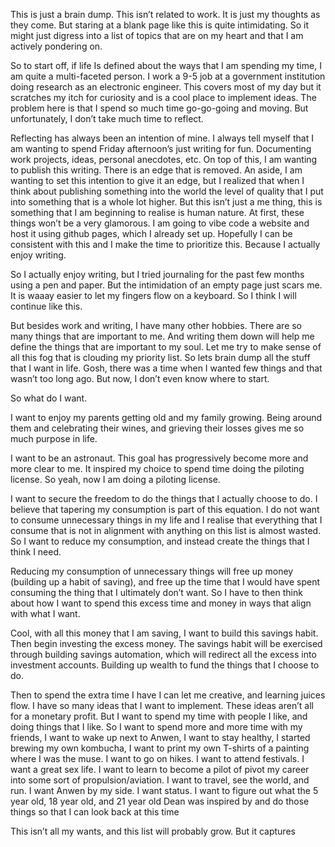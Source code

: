 This is just a brain dump. This isn’t related to work. It is just my thoughts as they come. But staring at a blank page like this is quite intimidating. So it might just digress into a list of topics that are on my heart and that I am actively pondering on.

So to start off, if life Is defined about the ways that I am spending my time, I am quite a multi-faceted person. I work a 9-5 job at a government institution doing research as an electronic engineer. This covers most of my day but it scratches my itch for curiosity and is a cool place to implement ideas. The problem here is that I spend so much time go-go-going and moving. But unfortunately, I don’t take much time to reflect.

Reflecting has always been an intention of mine. I always tell myself that I am wanting to spend Friday afternoon’s just writing for fun. Documenting work projects, ideas, personal anecdotes, etc. On top of this, I am wanting to publish this writing. There is an edge that is removed. An aside, I am wanting to set this intention to give it an edge, but I realized that when I think about publishing something into the world the level of quality that I put into something that is a whole lot higher. But this isn’t just a me thing, this is something that I am beginning to realise is human nature. At first, these things won’t be a very glamorous. I am going to vibe code a website and host it using github pages, which I already set up. Hopefully I can be consistent with this and I make the time to prioritize this. Because I actually enjoy writing.

So I actually enjoy writing, but I tried journaling for the past few months using a pen and paper. But the intimidation of an empty page just scars me. It is waaay easier to let my fingers flow on a keyboard. So I think I will continue like this.

But besides work and writing, I have many other hobbies. There are so many things that are important to me. And writing them down will help me define the things that are important to my soul. Let me try to make sense of all this fog that is clouding my priority list. So lets brain dump all the stuff that I want in life. Gosh, there was a time when I wanted few things and that wasn’t too long ago. But now, I don’t even know where to start.

So what do I want.

I want to enjoy my parents getting old and my family growing. Being around them and celebrating their wines, and grieving their losses gives me so much purpose in life.

I want to be an astronaut. This goal has progressively become more and more clear to me. It inspired my choice to spend time doing the piloting license. So yeah, now I am doing a piloting license.

I want to secure the freedom to do the things that I actually choose to do. I believe that tapering my consumption is part of this equation. I do not want to consume unnecessary things in my life and I realise that everything that I consume that is not in alignment with anything on this list is almost wasted. So I want to reduce my consumption, and instead create the things that I think I need.

Reducing my consumption of unnecessary things will free up money (building up a habit of saving), and free up the time that I would have spent consuming the thing that I ultimately don’t want. So I have to then think about how I want to spend this excess time and money in ways that align with what I want.

Cool, with all this money that I am saving, I want to build this savings habit. Then begin investing the excess money. The savings habit will be exercised through building savings automation, which will redirect all the excess into investment accounts. Building up wealth to fund the things that I choose to do.

Then to spend the extra time I have I can let me creative, and learning juices flow. I have so many ideas that I want to implement. These ideas aren’t all for a monetary profit. But I want to spend my time with people I like, and doing things that I like. So I want to spend more and more time with my friends, I want to wake up next to Anwen, I want to stay healthy, I started brewing my own kombucha, I want to print my own T-shirts of a painting where I was the muse. I want to go on hikes. I want to attend festivals. I want a great sex life. I want to learn to become a pilot of pivot my career into some sort of propulsion/aviation. I want to travel, see the world, and run. I want Anwen by my side. I want status. I want to figure out what the 5 year old, 18 year old, and 21 year old Dean was inspired by and do those things so that I can look back at this time

This isn’t all my wants, and this list will probably grow. But it captures